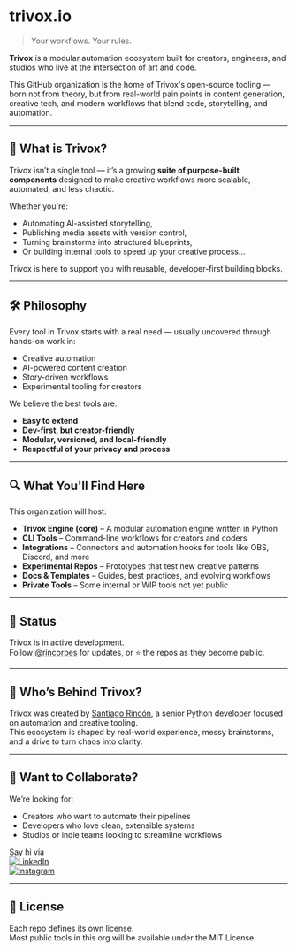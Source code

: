 # trivox.io

> Your workflows. Your rules.

**Trivox** is a modular automation ecosystem built for creators, engineers, and studios who live at the intersection of art and code.

This GitHub organization is the home of Trivox's open-source tooling — born not from theory, but from real-world pain points in content generation, creative tech, and modern workflows that blend code, storytelling, and automation.

---

## 🎯 What is Trivox?

Trivox isn’t a single tool — it’s a growing **suite of purpose-built components** designed to make creative workflows more scalable, automated, and less chaotic.

Whether you're:
- Automating AI-assisted storytelling,
- Publishing media assets with version control,
- Turning brainstorms into structured blueprints,
- Or building internal tools to speed up your creative process...

Trivox is here to support you with reusable, developer-first building blocks.

---

## 🛠 Philosophy

Every tool in Trivox starts with a real need — usually uncovered through hands-on work in:

- Creative automation  
- AI-powered content creation  
- Story-driven workflows  
- Experimental tooling for creators  

We believe the best tools are:
- **Easy to extend**
- **Dev-first, but creator-friendly**
- **Modular, versioned, and local-friendly**
- **Respectful of your privacy and process**

---

## 🔍 What You'll Find Here

This organization will host:

- **Trivox Engine (core)** – A modular automation engine written in Python  
- **CLI Tools** – Command-line workflows for creators and coders  
- **Integrations** – Connectors and automation hooks for tools like OBS, Discord, and more  
- **Experimental Repos** – Prototypes that test new creative patterns  
- **Docs & Templates** – Guides, best practices, and evolving workflows  
- **Private Tools** – Some internal or WIP tools not yet public

---

## 🚧 Status

Trivox is in active development.  
Follow [@rincorpes](https://github.com/alexsc6955) for updates, or ⭐️ the repos as they become public.

---

## 👥 Who’s Behind Trivox?

Trivox was created by [Santiago Rincón](https://github.com/alexsc6955), a senior Python developer focused on automation and creative tooling.  
This ecosystem is shaped by real-world experience, messy brainstorms, and a drive to turn chaos into clarity.

---

## 🤝 Want to Collaborate?

We’re looking for:
- Creators who want to automate their pipelines  
- Developers who love clean, extensible systems  
- Studios or indie teams looking to streamline workflows  

Say hi via  
[![LinkedIn](https://img.shields.io/badge/LinkedIn-0A66C2?style=for-the-badge&logo=linkedin&logoColor=white)](https://www.linkedin.com/in/alexsc6955/)  
[![Instagram](https://img.shields.io/badge/Instagram-E4405F?style=for-the-badge&logo=instagram&logoColor=white)](https://www.instagram.com/rincorpes/)

---

## 📜 License

Each repo defines its own license.  
Most public tools in this org will be available under the MIT License.

